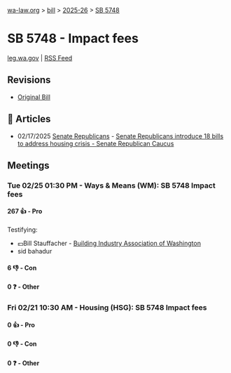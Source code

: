 [wa-law.org](/) > [bill](/bill/) > [2025-26](/bill/2025-26/) > [SB 5748](/bill/2025-26/sb/5748/)

# SB 5748 - Impact fees
[leg.wa.gov](https://app.leg.wa.gov/billsummary?BillNumber=5748&Year=2025&Initiative=false) | [RSS Feed](./rss.xml)

## Revisions
* [Original Bill](1/)

## 📰 Articles
* 02/17/2025 [Senate Republicans](/org/senate_republicans/) - [Senate Republicans introduce 18 bills to address housing crisis - Senate Republican Caucus](https://src.wastateleg.org/blog/senate-republicans-introduce-18-bills-address-housing-crisis/#:~:text=SB%205748)

## Meetings
### Tue 02/25 01:30 PM - Ways & Means (WM): SB 5748 Impact fees
#### 267 👍 - Pro
Testifying:
* 💵Bill Stauffacher - [Building Industry Association of Washington](/org/building_industry_association_of_washington/)
* sid bahadur

#### 6 👎 - Con

#### 0 ❓ - Other

### Fri 02/21 10:30 AM - Housing (HSG): SB 5748 Impact fees
#### 0 👍 - Pro

#### 0 👎 - Con

#### 0 ❓ - Other
